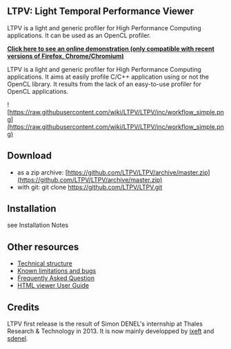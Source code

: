LTPV: Light Temporal Performance Viewer
---------------------------------------

LTPV is a light and generic profiler for High Performance Computing applications. It can be used as an OpenCL profiler.

[**Click here to see an online demonstration (only compatible with recent versions of Firefox, Chrome/Chromium)**](https://cdn.rawgit.com/LTPV/LTPV/master/share/ltpv/index.html?file=https://cdn.rawgit.com/LTPV/LTPV/master/demos/example.xml)

LTPV is a light and generic profiler for High Performance Computing applications. It aims at easily profile C/C++ application using or not the OpenCL library. It results from the lack of an easy-to-use profiler for OpenCL applications.

![https://raw.githubusercontent.com/wiki/LTPV/LTPV/inc/workflow_simple.png](https://raw.githubusercontent.com/wiki/LTPV/LTPV/inc/workflow_simple.png)

Download
--------

- as a zip archive: [https://github.com/LTPV/LTPV/archive/master.zip](https://github.com/LTPV/LTPV/archive/master.zip)
- with git: git clone https://github.com/LTPV/LTPV.git

Installation
------------

see Installation Notes

Other resources
---------------
- [Technical structure](https://github.com/LTPV/LTPV/wiki/Technical-structure)
- [Known limitations and bugs](https://github.com/LTPV/LTPV/wiki/Known-limitations-and-bugs)
- [Frequently Asked Question](https://github.com/LTPV/LTPV/wiki/FAQ:-Frequently-Asked-Questions)
- [HTML viewer User Guide](https://github.com/LTPV/LTPV/wiki/HTML-viewer:-user-guide)

Credits
-------

LTPV first release is the result of Simon DENEL's internship at Thales Research & Technology in 2013. It is now mainly developped by [ixeft](https://github.com/ixeft) and [sdenel](https://github.com/sdenel/).
